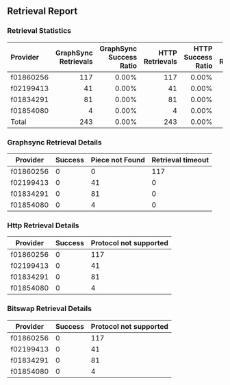 ## Retrieval Report
### Retrieval Statistics
| Provider  | GraphSync Retrievals | GraphSync Success Ratio | HTTP Retrievals | HTTP Success Ratio | Bitswap Retrievals | Bitswap Success Ratio |
| :-------- | -------------------: | ----------------------: | --------------: | -----------------: | -----------------: | --------------------: |
| f01860256 |                  117 |                   0.00% |             117 |              0.00% |                117 |                 0.00% |
| f02199413 |                   41 |                   0.00% |              41 |              0.00% |                 41 |                 0.00% |
| f01834291 |                   81 |                   0.00% |              81 |              0.00% |                 81 |                 0.00% |
| f01854080 |                    4 |                   0.00% |               4 |              0.00% |                  4 |                 0.00% |
| Total     |                  243 |                   0.00% |             243 |              0.00% |                243 |                 0.00% |

### Graphsync Retrieval Details
| Provider  | Success | Piece not Found | Retrieval timeout |
| --------- | ------- | --------------- | ----------------- |
| f01860256 | 0       | 0               | 117               |
| f02199413 | 0       | 41              | 0                 |
| f01834291 | 0       | 81              | 0                 |
| f01854080 | 0       | 4               | 0                 |

### Http Retrieval Details
| Provider  | Success | Protocol not supported |
| --------- | ------- | ---------------------- |
| f01860256 | 0       | 117                    |
| f02199413 | 0       | 41                     |
| f01834291 | 0       | 81                     |
| f01854080 | 0       | 4                      |

### Bitswap Retrieval Details
| Provider  | Success | Protocol not supported |
| --------- | ------- | ---------------------- |
| f01860256 | 0       | 117                    |
| f02199413 | 0       | 41                     |
| f01834291 | 0       | 81                     |
| f01854080 | 0       | 4                      |

